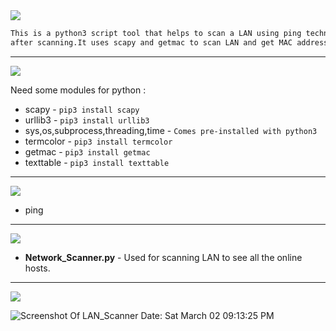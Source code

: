 
<img src="https://via.placeholder.com/1270x120/0d1117/fffff?text=Network+Scanner" />

```html
This is a python3 script tool that helps to scan a LAN using ping technique and also displays an ARP table
after scanning.It uses scapy and getmac to scan LAN and get MAC address respectively.
```
---------------------------------------------------------------------------------------------------------------------------------------------------

<img src="https://via.placeholder.com/1270x120/0d1117/BFFF00?text=EXTRA+REQUIREMENTS+FOR+PYTHON" />


Need some modules for python : 

* scapy  - `pip3 install scapy`
* urllib3 - `pip3 install urllib3`
* sys,os,subprocess,threading,time - `Comes pre-installed with python3`
* termcolor - `pip3 install termcolor`
* getmac - `pip3 install getmac`
* texttable - `pip3 install texttable`

---------------------------------------------------------------------------------------------------------------------------------------

<img src="https://via.placeholder.com/1270x120/0d1117/BFFF00?text=EXTRA+TOOLS+REQUIRED" />

* ping

---------------------------------------------------------------------------------------------------------------------------------------------------

<img src="https://via.placeholder.com/1270x120/0d1117/BFFF00?text=FUNCTIONALITIES" />

* **Network_Scanner.py** - Used for scanning LAN to see all the online hosts.

---------------------------------------------------------------------------------------------------------------------------------------------------

<img src="https://via.placeholder.com/1270x120/0d1117/BFFF00?text=SCREENSHOT+OF+THE+SCRIPT" />

![Screenshot Of LAN_Scanner Date: Sat March 02 09:13:25 PM](https://i.imgur.com/lQoTr5j.png)
